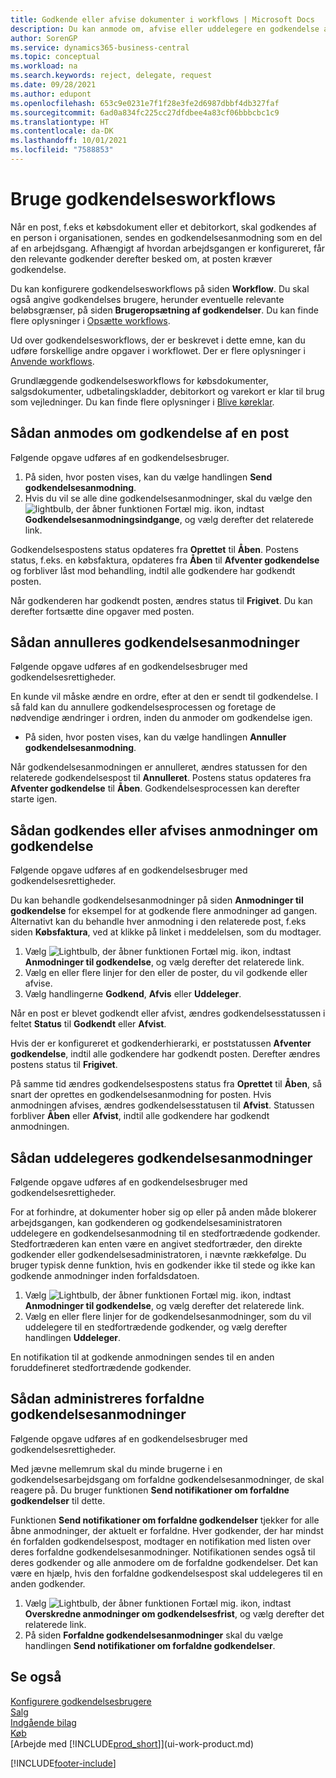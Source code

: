 ```yaml
---
title: Godkende eller afvise dokumenter i workflows | Microsoft Docs
description: Du kan anmode om, afvise eller uddelegere en godkendelse af f.eks. et købs- eller salgsdokument som en del af et workflow.
author: SorenGP
ms.service: dynamics365-business-central
ms.topic: conceptual
ms.workload: na
ms.search.keywords: reject, delegate, request
ms.date: 09/28/2021
ms.author: edupont
ms.openlocfilehash: 653c9e0231e7f1f28e3fe2d6987dbbf4db327faf
ms.sourcegitcommit: 6ad0a834fc225cc27dfdbee4a83cf06bbbcbc1c9
ms.translationtype: HT
ms.contentlocale: da-DK
ms.lasthandoff: 10/01/2021
ms.locfileid: "7588853"
---
```

# <a name="use-approval-workflows"></a>Bruge godkendelsesworkflows

Når en post, f.eks et købsdokument eller et debitorkort, skal godkendes af en person i organisationen, sendes en godkendelsesanmodning som en del af en arbejdsgang. Afhængigt af hvordan arbejdsgangen er konfigureret, får den relevante godkender derefter besked om, at posten kræver godkendelse.

Du kan konfigurere godkendelsesworkflows på siden **Workflow**. Du skal også angive godkendelses brugere, herunder eventuelle relevante beløbsgrænser, på siden **Brugeropsætning af godkendelser**. Du kan finde flere oplysninger i [Opsætte workflows](across-set-up-workflows.md).  

Ud over godkendelsesworkflows, der er beskrevet i dette emne, kan du udføre forskellige andre opgaver i workflowet. Der er flere oplysninger i [Anvende workflows](across-use-workflows.md).

Grundlæggende godkendelsesworkflows for købsdokumenter, salgsdokumenter, udbetalingskladder, debitorkort og varekort er klar til brug som vejledninger. Du kan finde flere oplysninger i [Blive køreklar](ui-get-ready-business.md).

## <a name="to-request-approval-of-a-record"></a>Sådan anmodes om godkendelse af en post

Følgende opgave udføres af en godkendelsesbruger.

1. På siden, hvor posten vises, kan du vælge handlingen **Send godkendelsesanmodning**.
2. Hvis du vil se alle dine godkendelsesanmodninger, skal du vælge den ![lightbulb, der åbner funktionen Fortæl mig.](media/ui-search/search_small.png "Fortæl mig, hvad du vil foretage dig") ikon, indtast **Godkendelsesanmodningsindgange**, og vælg derefter det relaterede link.  

Godkendelsespostens status opdateres fra **Oprettet** til **Åben**. Postens status, f.eks. en købsfaktura, opdateres fra **Åben** til **Afventer godkendelse** og forbliver låst mod behandling, indtil alle godkendere har godkendt posten.

Når godkenderen har godkendt posten, ændres status til **Frigivet**. Du kan derefter fortsætte dine opgaver med posten.

## <a name="to-cancel-requests-for-approval"></a>Sådan annulleres godkendelsesanmodninger

Følgende opgave udføres af en godkendelsesbruger med godkendelsesrettigheder.

En kunde vil måske ændre en ordre, efter at den er sendt til godkendelse. I så fald kan du annullere godkendelsesprocessen og foretage de nødvendige ændringer i ordren, inden du anmoder om godkendelse igen.

- På siden, hvor posten vises, kan du vælge handlingen **Annuller godkendelsesanmodning**.

Når godkendelsesanmodningen er annulleret, ændres statussen for den relaterede godkendelsespost til **Annulleret**. Postens status opdateres fra **Afventer godkendelse** til **Åben**. Godkendelsesprocessen kan derefter starte igen.

## <a name="to-approve-or-reject-requests-for-approval"></a>Sådan godkendes eller afvises anmodninger om godkendelse

Følgende opgave udføres af en godkendelsesbruger med godkendelsesrettigheder.

Du kan behandle godkendelsesanmodninger på siden **Anmodninger til godkendelse** for eksempel for at godkende flere anmodninger ad gangen. Alternativt kan du behandle hver anmodning i den relaterede post, f.eks siden **Købsfaktura**, ved at klikke på linket i meddelelsen, som du modtager.

1. Vælg ![Lightbulb, der åbner funktionen Fortæl mig.](media/ui-search/search_small.png "Fortæl mig, hvad du vil foretage dig") ikon, indtast **Anmodninger til godkendelse**, og vælg derefter det relaterede link.
2. Vælg en eller flere linjer for den eller de poster, du vil godkende eller afvise.
3. Vælg handlingerne **Godkend**, **Afvis** eller **Uddeleger**.

Når en post er blevet godkendt eller afvist, ændres godkendelsesstatussen i feltet **Status** til **Godkendt** eller **Afvist**.

Hvis der er konfigureret et godkenderhierarki, er poststatussen **Afventer godkendelse**, indtil alle godkendere har godkendt posten. Derefter ændres postens status til **Frigivet**.

På samme tid ændres godkendelsespostens status fra **Oprettet** til **Åben**, så snart der oprettes en godkendelsesanmodning for posten. Hvis anmodningen afvises, ændres godkendelsesstatusen til **Afvist**. Statussen forbliver **Åben** eller **Afvist**, indtil alle godkendere har godkendt anmodningen.

## <a name="to-delegate-requests-for-approval"></a>Sådan uddelegeres godkendelsesanmodninger

Følgende opgave udføres af en godkendelsesbruger med godkendelsesrettigheder.

For at forhindre, at dokumenter hober sig op eller på anden måde blokerer arbejdsgangen, kan godkenderen og godkendelsesaministratoren uddelegere en godkendelsesanmodning til en stedfortrædende godkender. Stedfortræderen kan enten være en angivet stedfortræder, den direkte godkender eller godkendelsesadministratoren, i nævnte rækkefølge. Du bruger typisk denne funktion, hvis en godkender ikke til stede og ikke kan godkende anmodninger inden forfaldsdatoen.

1. Vælg ![Lightbulb, der åbner funktionen Fortæl mig.](media/ui-search/search_small.png "Fortæl mig, hvad du vil foretage dig") ikon, indtast **Anmodninger til godkendelse**, og vælg derefter det relaterede link.
2. Vælg en eller flere linjer for de godkendelsesanmodninger, som du vil uddelegere til en stedfortrædende godkender, og vælg derefter handlingen **Uddeleger**.

En notifikation til at godkende anmodningen sendes til en anden foruddefineret stedfortrædende godkender.

## <a name="to-manage-overdue-approval-requests"></a>Sådan administreres forfaldne godkendelsesanmodninger

Følgende opgave udføres af en godkendelsesbruger med godkendelsesrettigheder.

Med jævne mellemrum skal du minde brugerne i en godkendelsesarbejdsgang om forfaldne godkendelsesanmodninger, de skal reagere på. Du bruger funktionen **Send notifikationer om forfaldne godkendelser** til dette.

Funktionen **Send notifikationer om forfaldne godkendelser** tjekker for alle åbne anmodninger, der aktuelt er forfaldne. Hver godkender, der har mindst én forfalden godkendelsespost, modtager en notifikation med listen over deres forfaldne godkendelsesanmodninger. Notifikationen sendes også til deres godkender og alle anmodere om de forfaldne godkendelser. Det kan være en hjælp, hvis den forfaldne godkendelsespost skal uddelegeres til en anden godkender.

1. Vælg ![Lightbulb, der åbner funktionen Fortæl mig.](media/ui-search/search_small.png "Fortæl mig, hvad du vil foretage dig") ikon, indtast **Overskredne anmodninger om godkendelsesfrist**, og vælg derefter det relaterede link.
2. På siden **Forfaldne godkendelsesanmodninger** skal du vælge handlingen **Send notifikationer om forfaldne godkendelser**.

## <a name="see-also"></a>Se også

[Konfigurere godkendelsesbrugere](across-how-to-set-up-approval-users.md)  
[Salg](sales-manage-sales.md)  
[Indgående bilag](across-income-documents.md)  
[Køb](purchasing-manage-purchasing.md)  
[Arbejde med [!INCLUDE[prod_short](includes/prod_short.md)]](ui-work-product.md)  


[!INCLUDE[footer-include](includes/footer-banner.md)]